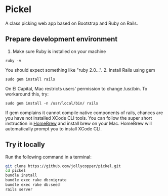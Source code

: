 # Pickel
A class picking web app based on Bootstrap and Ruby on Rails.

## Prepare development environment
1. Make sure Ruby is installed on your machine
```
ruby -v
```
You should expect something like "ruby 2.0...".
2. Install Rails using gem
```
sudo gem install rails
```
On El Capital, Mac restricts users' permission to change /usr/bin. To workaround this, try:
```
sudo gem install -n /usr/local/bin/ rails
```
If gem complains it cannot compile native components of rails, chances are you have not installed XCode CLI tools. You can follow the super short instruction in [HomeBrew](http://brew.sh/) and install brew on your Mac. HomeBrew will automatically prompt you to install XCode CLI.

## Try it locally
Run the following command in a terminal:
```bash
git clone https://github.com/jollycopper/pickel.git
cd pickel
bundle install
bundle exec rake db:migrate
bundle exec rake db:seed
rails server
```
